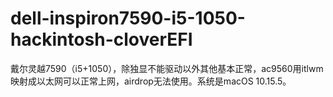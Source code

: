 # dell-inspiron7590-i5-1050-hackintosh-cloverEFI
戴尔灵越7590（i5+1050），除独显不能驱动以外其他基本正常，ac9560用itlwm映射成以太网可以正常上网，airdrop无法使用。系统是macOS 10.15.5。
